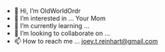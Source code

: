 - 👋 Hi, I’m OldWorldOrdr
- 👀 I’m interested in ... Your Mom
- 🌱 I’m currently learning ...
- 💞️ I’m looking to collaborate on ...
- 📫 How to reach me ... joey.t.reinhart@gmail.com

<!---
oofmaster69420/oofmaster69420 is a ✨ special ✨ repository because its `README.md` (this file) appears on your GitHub profile.
You can click the Preview link to take a look at your changes.
--->
